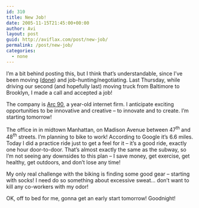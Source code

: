 ```yaml
---
id: 310
title: New Job!
date: 2005-11-15T21:45:00+00:00
author: Avi
layout: post
guid: http://aviflax.com/post/new-job/
permalink: /post/new-job/
categories:
  - none
---
```

I&#8217;m a bit behind posting this, but I think that&#8217;s understandable, since I&#8217;ve been moving ([done](http://flaxfamily.com/post/good-news/ "post at flaxfamily.com about our move")) and job-hunting/negotiating. Last Thursday, while driving our second (and hopefully last) moving truck from Baltimore to Brooklyn, I made a call and accepted a job!

The company is [Arc 90](http://arc90.com/ "The Arc 90 website is a currently bit bland, but I've been assured that's only temporary."), a year-old internet firm. I anticipate exciting opportunities to be innovative and creative &#8211; to innovate and to create. I&#8217;m starting tomorrow!

The office in in midtown Manhattan, on Madison Avenue between 47<sup>th</sup> and 48<sup>th</sup> streets. I&#8217;m planning to bike to work! According to Google it&#8217;s 6.6 miles. Today I did a practice ride just to get a feel for it &#8211; it&#8217;s a good ride, exactly one hour door-to-door. That&#8217;s almost exactly the same as the subway, so I&#8217;m not seeing any downsides to this plan &#8211; I save money, get exercise, get healthy, get outdoors, and don&#8217;t lose any time!

My only real challenge with the biking is finding some good gear &#8211; starting with socks! I need do so something about excessive sweat&#8230; don&#8217;t want to kill any co-workers with my odor!

OK, off to bed for me, gonna get an early start tomorrow! Goodnight!